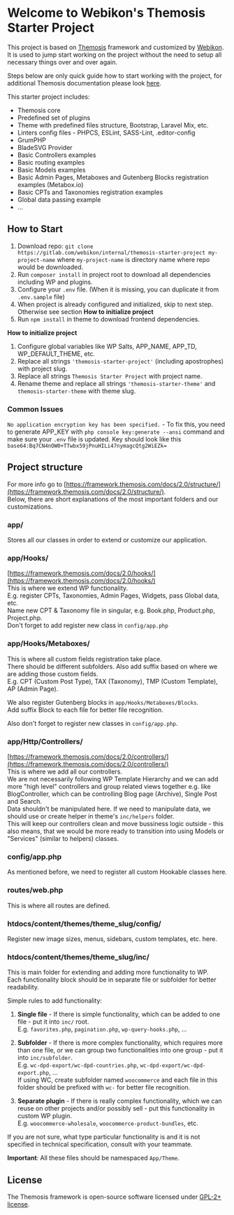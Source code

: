 # Welcome to Webikon's Themosis Starter Project

This project is based on [Themosis](https://www.themosis.com) framework and customized by [Webikon](https://webikon.sk).
It is used to jump start working on the project without the need to setup all necessary things over and over again.

Steps below are only quick guide how to start working with the project, for additional Themosis documentation please look [here](https://framework.themosis.com/docs/2.0/).

This starter project includes:

- Themosis core
- Predefined set of plugins
- Theme with predefined files structure, Bootstrap, Laravel Mix, etc.
- Linters config files - PHPCS, ESLint, SASS-Lint, .editor-config
- GrumPHP
- BladeSVG Provider
- Basic Controllers examples
- Basic routing examples
- Basic Models examples
- Basic Admin Pages, Metaboxes and Gutenberg Blocks registration examples (Metabox.io)
- Basic CPTs and Taxonomies registration examples
- Global data passing example
- ...

## How to Start
1. Download repo: `git clone https://gitlab.com/webikon/internal/themosis-starter-project my-project-name` where `my-project-name` is directory name where repo would be downloaded.
2. Run `composer install` in project root to download all dependencies including WP and plugins.
3. Configure your `.env` file. (When it is missing, you can duplicate it from `.env.sample` file)
4. When project is already configured and initialized, skip to next step. Otherwise see section **How to initialize project**
5. Run `npm install` in theme to download frontend dependencies.

**How to initialize project**
1. Configure global variables like WP Salts, APP_NAME, APP_TD, WP_DEFAULT_THEME, etc.
2. Replace all strings `'themosis-starter-project'` (including apostrophes) with project slug.
3. Replace all strings `Themosis Starter Project` with project name.
4. Rename theme and replace all strings `'themosis-starter-theme'` and `themosis-starter-theme` with theme slug.

### Common Issues
`No application encryption key has been specified.` - To fix this, you need to generate APP_KEY with `php console key:generate --ansi`  command and make sure your `.env` file is updated. 
Key should look like this `base64:Bq7CN4nOW0+TTwbx59jPnuHILi47nymagcQtg2WiEZk=`


## Project structure
For more info go to [https://framework.themosis.com/docs/2.0/structure/](https://framework.themosis.com/docs/2.0/structure/).  
Below, there are short explanations of the most important folders and our customizations.

### app/ 
Stores all our classes in order to extend or customize our application.

### app/Hooks/
[https://framework.themosis.com/docs/2.0/hooks/](https://framework.themosis.com/docs/2.0/hooks/)  
This is where we extend WP functionality.  
E.g. register CPTs, Taxonomies, Admin Pages, Widgets, pass Global data, etc.  
Name new CPT & Taxonomy file in singular, e.g. Book.php, Product.php, Project.php.  
Don't forget to add register new class in `config/app.php`

### app/Hooks/Metaboxes/
This is where all custom fields registration take place.  
There should be different subfolders. Also add suffix based on where we are adding those custom fields.   
E.g. CPT (Custom Post Type), TAX (Taxonomy), TMP (Custom Template), AP (Admin Page).  

We also register Gutenberg blocks in `app/Hooks/Metaboxes/Blocks`.  
Add suffix Block to each file for better file recognition.

Also don't forget to register new classes in `config/app.php`.

### app/Http/Controllers/
[https://framework.themosis.com/docs/2.0/controllers/](https://framework.themosis.com/docs/2.0/controllers/)  
This is where we add all our controllers.  
We are not necessarily following WP Template Hierarchy and we can add more "high level" controllers and group related views together e.g. like BlogController, which can be controlling Blog page (Archive), Single Post and Search.  
Data shouldn't be manipulated here. If we need to manipulate data, we should use or create helper in theme's `inc/helpers` folder.  
This will keep our controllers clean and move bussiness logic outside - this also means, that we would be more ready to transition into using Models or "Services" (similar to helpers) classes.

### config/app.php
As mentioned before, we need to register all custom Hookable classes here.

### routes/web.php
This is where all routes are defined.

### htdocs/content/themes/theme_slug/config/
Register new image sizes, menus, sidebars, custom templates, etc. here.

### htdocs/content/themes/theme_slug/inc/
This is main folder for extending and adding more functionality to WP.  
Each functionality block should be in separate file or subfolder for better readability.  

Simple rules to add functionality:
1. **Single file** - If there is simple functionality, which can be added to one file - put it into `inc/` root.  
E.g. `favorites.php`, `pagination.php`, `wp-query-hooks.php`, ...  

2. **Subfolder** - If there is more complex functionality, which requires more than one file, or we can group two functionalities into one group - put it into `inc/subfolder`.    
E.g. `wc-dpd-export/wc-dpd-countries.php`, `wc-dpd-export/wc-dpd-export.php`, ...  
If using WC, create subfolder named `woocommerce` and each file in this folder should be prefixed with `wc-` for better file recognition.

3. **Separate plugin** - If there is really complex functionality, which we can reuse on other projects and/or possibly sell - put this functionality in custom WP plugin.  
E.g. `woocommerce-wholesale`, `woocommerce-product-bundles`, etc.

If you are not sure, what type particular functionality is and it is not specified in technical specification, consult with your teammate.

**Important**: All these files should be namespaced `App/Theme`. 


License
-------
The Themosis framework is open-source software licensed under [GPL-2+ license](http://www.gnu.org/licenses/gpl-2.0.html).